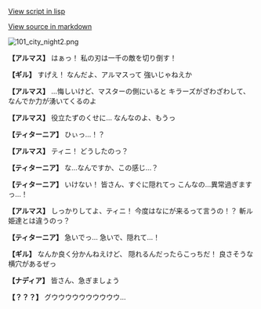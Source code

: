 [View script in lisp](../scripts/100104051.txt)

[View source in markdown](100104051.md)

![101_city_night2.png](../images/backgrounds/101_city_night2.png)

**【アルマス】**
はぁっ！
私の刃は一千の敵を切り倒す！

**【ギル】**
すげえ！
なんだよ、アルマスって
強いじゃねえか

**【アルマス】**
…悔しいけど、マスターの側にいると
キラーズがざわざわして、
なんでか力が湧いてくるのよ

**【アルマス】**
役立たずのくせに…
なんなのよ、もうっ

**【ティターニア】**
ひぃっ…！？

**【アルマス】**
ティニ！
どうしたのっ？

**【ティターニア】**
な…なんですか、この感じ…？

**【ティターニア】**
いけない！
皆さん、すぐに隠れてっ
こんなの…異常過ぎますっ…！

**【アルマス】**
しっかりしてよ、ティニ！
今度はなにが来るって言うの！？
斬ル姫達とは違うのっ？

**【ティターニア】**
急いでっ…
急いで、隠れて…！

**【ギル】**
なんか良く分かんねえけど、
隠れるんだったらこっちだ！
良さそうな横穴があるぜっ

**【ナディア】**
皆さん、急ぎましょう

**【？？？】**
グウウウウウウウウウウ…
